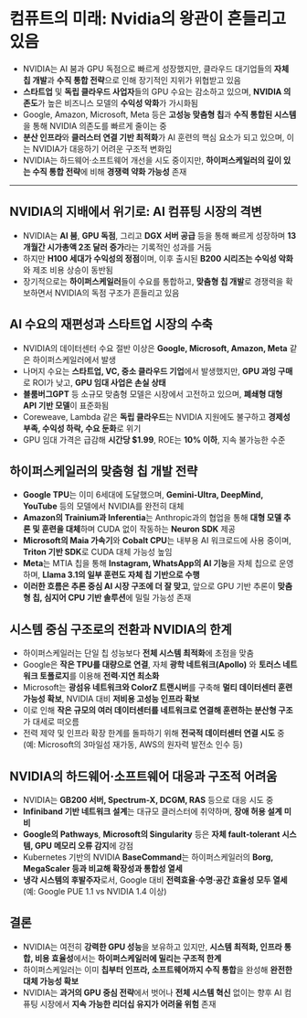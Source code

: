 # 컴퓨트의 미래: Nvidia의 왕관이 흔들리고 있음


* NVIDIA는 AI 붐과 GPU 독점으로 빠르게 성장했지만, 클라우드 대기업들의 **자체 칩 개발**과 **수직 통합 전략**으로 인해 장기적인 지위가 위협받고 있음
* **스타트업** 및 **독립 클라우드 사업자**들의 GPU 수요는 감소하고 있으며, **NVIDIA 의존도**가 높은 비즈니스 모델의 **수익성 악화**가 가시화됨
* Google, Amazon, Microsoft, Meta 등은 **고성능 맞춤형 칩**과 **수직 통합된 시스템**을 통해 NVIDIA 의존도를 빠르게 줄이는 중
* **분산 인프라**와 **클러스터 연결 기반 최적화**가 AI 훈련의 핵심 요소가 되고 있으며, 이는 NVIDIA가 대응하기 어려운 구조적 변화임
* NVIDIA는 하드웨어·소프트웨어 개선을 시도 중이지만, **하이퍼스케일러의 깊이 있는 수직 통합 전략**에 비해 **경쟁력 약화 가능성** 존재

---

NVIDIA의 지배에서 위기로: AI 컴퓨팅 시장의 격변
-------------------------------

* NVIDIA는 **AI 붐**, **GPU 독점**, 그리고 **DGX 서버 공급** 등을 통해 빠르게 성장하며 **13개월간 시가총액 2조 달러 증가**라는 기록적인 성과를 거둠
* 하지만 **H100 세대가 수익성의 정점**이며, 이후 출시된 **B200 시리즈는 수익성 악화**와 제조 비용 상승이 동반됨
* 장기적으로는 **하이퍼스케일러**들이 수요를 통합하고, **맞춤형 칩 개발**로 경쟁력을 확보하면서 NVIDIA의 독점 구조가 흔들리고 있음

AI 수요의 재편성과 스타트업 시장의 수축
-----------------------

* NVIDIA의 데이터센터 수요 절반 이상은 **Google, Microsoft, Amazon, Meta** 같은 하이퍼스케일러에서 발생
* 나머지 수요는 **스타트업, VC, 중소 클라우드 기업**에서 발생했지만, **GPU 과잉 구매**로 ROI가 낮고, **GPU 임대 사업은 손실 상태**
* **블룸버그GPT** 등 소규모 맞춤형 모델은 시장에서 고전하고 있으며, **폐쇄형 대형 API 기반 모델**이 표준화됨
* Coreweave, Lambda 같은 **독립 클라우드**는 NVIDIA 지원에도 불구하고 **경제성 부족, 수익성 하락, 수요 둔화**로 위기
* GPU 임대 가격은 급감해 **시간당 $1.99**, ROE는 **10% 이하**, 지속 불가능한 수준

하이퍼스케일러의 맞춤형 칩 개발 전략
--------------------

* **Google TPU**는 이미 6세대에 도달했으며, **Gemini-Ultra, DeepMind, YouTube** 등의 모델에서 NVIDIA를 완전히 대체
* **Amazon의 Trainium과 Inferentia**는 Anthropic과의 협업을 통해 **대형 모델 추론 및 훈련을 대체**하며 CUDA 없이 작동하는 **Neuron SDK** 제공
* **Microsoft의 Maia 가속기**와 **Cobalt CPU**는 내부용 AI 워크로드에 사용 중이며, **Triton 기반 SDK**로 CUDA 대체 가능성 높임
* **Meta**는 MTIA 칩을 통해 **Instagram, WhatsApp의 AI 기능**을 자체 칩으로 운영하며, **Llama 3.1의 일부 훈련도 자체 칩 기반으로 수행**
* **이러한 흐름은 추론 중심 AI 시장 구조에 더 잘 맞고**, 앞으로 GPU 기반 추론이 **맞춤형 칩, 심지어 CPU 기반 솔루션**에 밀릴 가능성 존재

시스템 중심 구조로의 전환과 NVIDIA의 한계
--------------------------

* 하이퍼스케일러는 단일 칩 성능보다 **전체 시스템 최적화**에 초점을 맞춤
* Google은 **작은 TPU를 대량으로 연결**, 자체 **광학 네트워크(Apollo)** 와 **토러스 네트워크 토폴로지**를 이용해 **전력·지연 최소화**
* Microsoft는 **광섬유 네트워크와 ColorZ 트랜시버**를 구축해 **멀티 데이터센터 훈련 가능성 확보**, NVIDIA 대비 **저비용 고성능 인프라 확보**
* 이로 인해 **작은 규모의 여러 데이터센터를 네트워크로 연결해 훈련하는 분산형 구조**가 대세로 떠오름
* 전력 제약 및 인프라 확장 한계를 돌파하기 위해 **전국적 데이터센터 연결 시도** 중 (예: Microsoft의 3마일섬 재가동, AWS의 원자력 발전소 인수 등)

NVIDIA의 하드웨어·소프트웨어 대응과 구조적 어려움
------------------------------

* NVIDIA는 **GB200 서버, Spectrum-X, DCGM, RAS** 등으로 대응 시도 중
* **Infiniband 기반 네트워크 설계**는 대규모 클러스터에 취약하며, **장애 허용 설계 미비**
* **Google의 Pathways**, **Microsoft의 Singularity** 등은 **자체 fault-tolerant 시스템, GPU 메모리 오류 감지**에 강점
* Kubernetes 기반의 NVIDIA **BaseCommand**는 하이퍼스케일러의 **Borg, MegaScaler 등과 비교해 확장성과 통합성 열세**
* **냉각 시스템의 후발주자**로서, Google 대비 **전력효율·수명·공간 효율성 모두 열세** (예: Google PUE 1.1 vs NVIDIA 1.4 이상)

결론
--

* NVIDIA는 여전히 **강력한 GPU 성능**을 보유하고 있지만, **시스템 최적화, 인프라 통합, 비용 효율성**에서는 **하이퍼스케일러에 밀리는 구조적 한계**
* 하이퍼스케일러는 이미 **칩부터 인프라, 소프트웨어까지 수직 통합**을 완성해 **완전한 대체 가능성 확보**
* NVIDIA는 **과거의 GPU 중심 전략**에서 벗어나 **전체 시스템 혁신** 없이는 향후 AI 컴퓨팅 시장에서 **지속 가능한 리더십 유지가 어려울 위험** 존재
